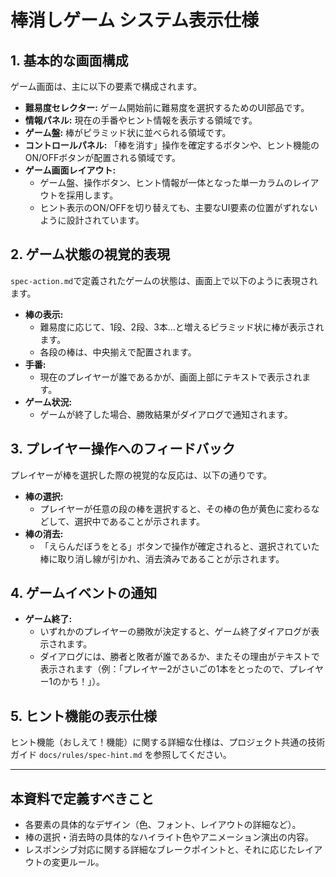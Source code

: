 # 棒消しゲーム システム表示仕様

## 1. 基本的な画面構成
ゲーム画面は、主に以下の要素で構成されます。

- **難易度セレクター:** ゲーム開始前に難易度を選択するためのUI部品です。
- **情報パネル:** 現在の手番やヒント情報を表示する領域です。
- **ゲーム盤:** 棒がピラミッド状に並べられる領域です。
- **コントロールパネル:** 「棒を消す」操作を確定するボタンや、ヒント機能のON/OFFボタンが配置される領域です。
- **ゲーム画面レイアウト:**
  - ゲーム盤、操作ボタン、ヒント情報が一体となった単一カラムのレイアウトを採用します。
  - ヒント表示のON/OFFを切り替えても、主要なUI要素の位置がずれないように設計されています。

## 2. ゲーム状態の視覚的表現
`spec-action.md`で定義されたゲームの状態は、画面上で以下のように表現されます。

- **棒の表示:**
  - 難易度に応じて、1段、2段、3本…と増えるピラミッド状に棒が表示されます。
  - 各段の棒は、中央揃えで配置されます。
- **手番:**
  - 現在のプレイヤーが誰であるかが、画面上部にテキストで表示されます。
- **ゲーム状況:**
  - ゲームが終了した場合、勝敗結果がダイアログで通知されます。

## 3. プレイヤー操作へのフィードバック
プレイヤーが棒を選択した際の視覚的な反応は、以下の通りです。

- **棒の選択:**
  - プレイヤーが任意の段の棒を選択すると、その棒の色が黄色に変わるなどして、選択中であることが示されます。
- **棒の消去:**
  - 「えらんだぼうをとる」ボタンで操作が確定されると、選択されていた棒に取り消し線が引かれ、消去済みであることが示されます。

## 4. ゲームイベントの通知
- **ゲーム終了:**
  - いずれかのプレイヤーの勝敗が決定すると、ゲーム終了ダイアログが表示されます。
  - ダイアログには、勝者と敗者が誰であるか、またその理由がテキストで表示されます（例：「プレイヤー2がさいごの1本をとったので、プレイヤー1のかち！」）。

## 5. ヒント機能の表示仕様
ヒント機能（おしえて！機能）に関する詳細な仕様は、プロジェクト共通の技術ガイド `docs/rules/spec-hint.md` を参照してください。

---
## 本資料で定義すべきこと
- 各要素の具体的なデザイン（色、フォント、レイアウトの詳細など）。
- 棒の選択・消去時の具体的なハイライト色やアニメーション演出の内容。
- レスポンシブ対応に関する詳細なブレークポイントと、それに応じたレイアウトの変更ルール。
